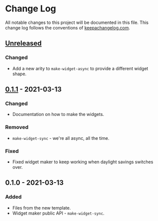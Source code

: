# Change Log
All notable changes to this project will be documented in this file. This change log follows the conventions of [keepachangelog.com](http://keepachangelog.com/).

## [Unreleased]
### Changed
- Add a new arity to `make-widget-async` to provide a different widget shape.

## [0.1.1] - 2021-03-13
### Changed
- Documentation on how to make the widgets.

### Removed
- `make-widget-sync` - we're all async, all the time.

### Fixed
- Fixed widget maker to keep working when daylight savings switches over.

## 0.1.0 - 2021-03-13
### Added
- Files from the new template.
- Widget maker public API - `make-widget-sync`.

[Unreleased]: https://github.com/your-name/new-parser/compare/0.1.1...HEAD
[0.1.1]: https://github.com/your-name/new-parser/compare/0.1.0...0.1.1
